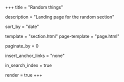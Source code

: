 +++
title = "Random things"

description = "Landing page for the random section"

sort_by = "date"

template = "section.html"
page-template = "page.html"

paginate_by = 0

insert_anchor_links = "none"

in_search_index = true

render = true
+++


